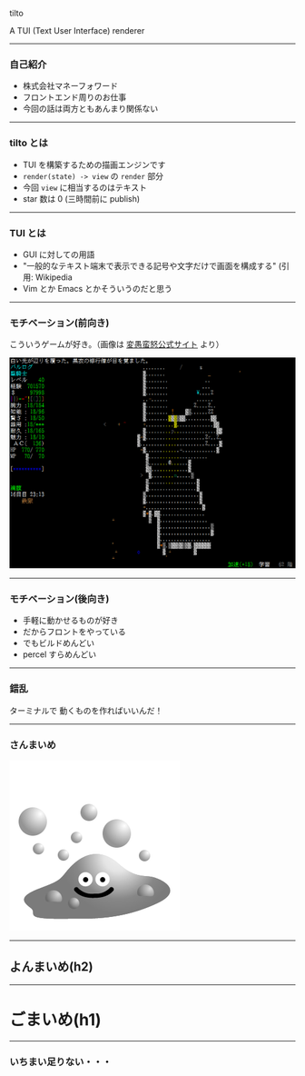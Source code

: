 tilto

A TUI (Text User Interface) renderer

---

### 自己紹介

- 株式会社マネーフォワード
- フロントエンド周りのお仕事
- 今回の話は両方ともあんまり関係ない

---

### tilto とは

- TUI を構築するための描画エンジンです
- `render(state) -> view` の `render` 部分
- 今回 `view` に相当するのはテキスト
- star 数は 0 (三時間前に publish)

---

### TUI とは

- GUI に対しての用語
- "一般的なテキスト端末で表示できる記号や文字だけで画面を構成する" (引用: Wikipedia
- Vim とか Emacs とかそういうのだと思う

---

### モチベーション(前向き)

こういうゲームが好き。（画像は [変愚蛮怒公式サイト](http://hengband.osdn.jp/) より）

![](/hengband.png)

---

### モチベーション(後向き)

- 手軽に動かせるものが好き
- だからフロントをやっている
- でもビルドめんどい
- percel すらめんどい

---

### 錯乱

ターミナルで
動くものを作ればいいんだ！

---

### さんまいめ

![](/hagure-metal.png)

---

## よんまいめ(h2)

---

# ごまいめ(h1)

---

### いちまい足りない・・・
